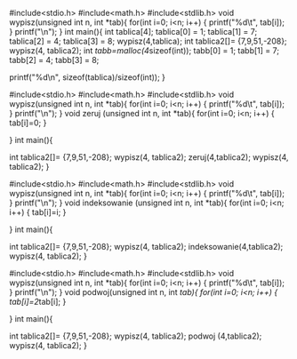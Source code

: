 #include<stdio.h>
#include<math.h>
#include<stdlib.h>
void wypisz(unsigned int n, int *tab){
for(int i=0; i<n; i++)
{
    printf("%d\t", tab[i]);
}
printf("\n");
}
int main(){
int tablica[4];
tablica[0] = 1;
tablica[1] = 7;
tablica[2] = 4;
tablica[3] = 8;
wypisz(4,tablica);
int tablica2[]= {7,9,51,-208};
wypisz(4, tablica2);
int *tabb=malloc(4*sizeof(int));
tabb[0] = 1;
tabb[1] = 7;
tabb[2] = 4;
tabb[3] = 8;

printf("%d\n", sizeof(tablica)/sizeof(int));
}


#include<stdio.h>
#include<math.h>
#include<stdlib.h>
void wypisz(unsigned int n, int *tab){
for(int i=0; i<n; i++)
{
    printf("%d\t", tab[i]);
}
printf("\n");
}
void zeruj (unsigned int n, int *tab){
for(int i=0; i<n; i++)
{
    tab[i]=0;
}

}
int main(){

int tablica2[]= {7,9,51,-208};
wypisz(4, tablica2);
zeruj(4,tablica2);
wypisz(4, tablica2);
}


#include<stdio.h>
#include<math.h>
#include<stdlib.h>
void wypisz(unsigned int n, int *tab){
for(int i=0; i<n; i++)
{
    printf("%d\t", tab[i]);
}
printf("\n");
}
void indeksowanie (unsigned int n, int *tab){
for(int i=0; i<n; i++)
{
    tab[i]=i;
}

}
int main(){

int tablica2[]= {7,9,51,-208};
wypisz(4, tablica2);
indeksowanie(4,tablica2);
wypisz(4, tablica2);
}


#include<stdio.h>
#include<math.h>
#include<stdlib.h>
void wypisz(unsigned int n, int *tab){
for(int i=0; i<n; i++)
{
    printf("%d\t", tab[i]);
}
printf("\n");
}
void podwoj(unsigned int n, int *tab){
for(int i=0; i<n; i++)
{
    tab[i]=2*tab[i];
}

}
int main(){

int tablica2[]= {7,9,51,-208};
wypisz(4, tablica2);
podwoj (4,tablica2);
wypisz(4, tablica2);
}
